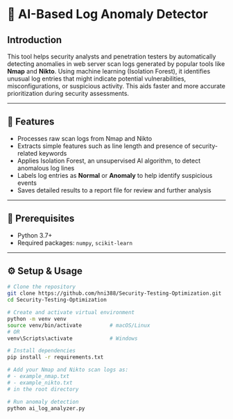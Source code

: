 # 🔐 AI-Based Log Anomaly Detector

## Introduction

This tool helps security analysts and penetration testers by automatically detecting anomalies in web server scan logs generated by popular tools like **Nmap** and **Nikto**. Using machine learning (Isolation Forest), it identifies unusual log entries that might indicate potential vulnerabilities, misconfigurations, or suspicious activity. This aids faster and more accurate prioritization during security assessments.

---

## 📁 Features

- Processes raw scan logs from Nmap and Nikto
- Extracts simple features such as line length and presence of security-related keywords
- Applies Isolation Forest, an unsupervised AI algorithm, to detect anomalous log lines
- Labels log entries as **Normal** or **Anomaly** to help identify suspicious events
- Saves detailed results to a report file for review and further analysis

---

## 📝 Prerequisites

- Python 3.7+
- Required packages: `numpy`, `scikit-learn`

---

## ⚙️ Setup & Usage

```bash
# Clone the repository
git clone https://github.com/hni388/Security-Testing-Optimization.git
cd Security-Testing-Optimization

# Create and activate virtual environment
python -m venv venv
source venv/bin/activate         # macOS/Linux
# OR
venv\Scripts\activate            # Windows

# Install dependencies
pip install -r requirements.txt

# Add your Nmap and Nikto scan logs as:
# - example_nmap.txt
# - example_nikto.txt
# in the root directory

# Run anomaly detection
python ai_log_analyzer.py




